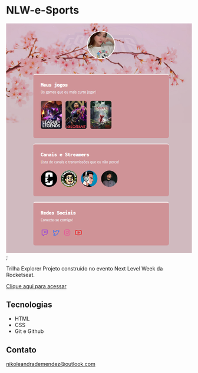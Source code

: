 # NLW-e-Sports

![preview](./assets/preview.png);

Trilha Explorer
Projeto construído no evento Next Level Week da Rocketseat.

[Clique aqui para acessar](https://nikolemendsz.github.io/NLW-e-Sports/)

## Tecnologias

- HTML
- CSS
- Git e Github

## Contato
nikoleandrademendez@outlook.com